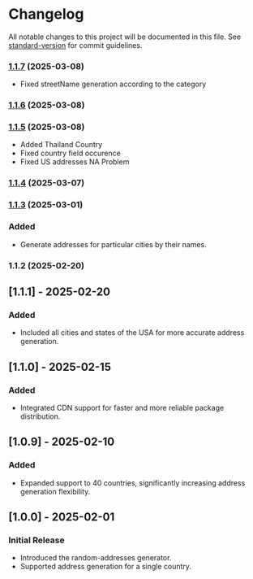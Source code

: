 # Changelog

All notable changes to this project will be documented in this file. See [standard-version](https://github.com/conventional-changelog/standard-version) for commit guidelines.

### [1.1.7](https://github.com/textcompare/random-addresses-generator/compare/v1.1.6...v1.1.7) (2025-03-08)
- Fixed streetName generation according to the category

### [1.1.6](https://github.com/textcompare/random-addresses-generator/compare/v1.1.5...v1.1.6) (2025-03-08)

### [1.1.5](https://github.com/textcompare/random-addresses-generator/compare/v1.1.4...v1.1.5) (2025-03-08)
- Added Thailand Country
- Fixed country field occurence
- Fixed US addresses NA Problem

### [1.1.4](https://github.com/textcompare/random-addresses-generator/compare/v1.1.3...v1.1.4) (2025-03-07)

### [1.1.3](https://github.com/textcompare/random-addresses-generator/compare/v1.1.2...v1.1.3) (2025-03-01)
### Added
- Generate addresses for particular cities by their names.

### 1.1.2 (2025-02-20)

## [1.1.1] - 2025-02-20
### Added
- Included all cities and states of the USA for more accurate address generation.

## [1.1.0] - 2025-02-15
### Added
- Integrated CDN support for faster and more reliable package distribution.

## [1.0.9] - 2025-02-10
### Added
- Expanded support to 40 countries, significantly increasing address generation flexibility.

## [1.0.0] - 2025-02-01
### Initial Release
- Introduced the random-addresses generator.
- Supported address generation for a single country.
